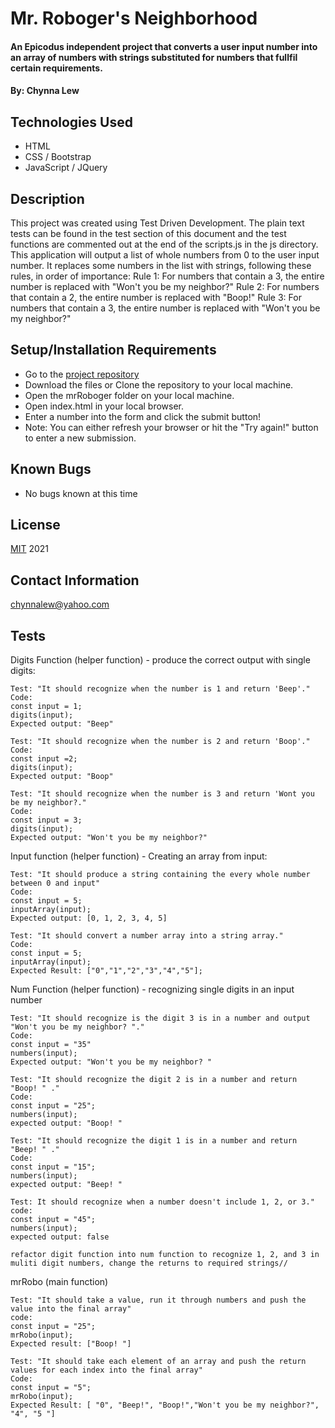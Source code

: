 # Mr. Roboger's Neighborhood

#### An Epicodus independent project that converts a user input number into an array of numbers with strings substituted for numbers that fullfil certain requirements. 

#### By: Chynna Lew

## Technologies Used

* HTML
* CSS / Bootstrap
* JavaScript / JQuery

## Description

This project was created using Test Driven Development. The plain text tests can be found in the test section of this document and the test functions are commented out at the end of the scripts.js in the js directory.
This application will output a list of whole numbers from 0 to the user input number. It replaces some numbers in the list with strings, following these rules, in order of importance:
Rule 1: For numbers that contain a 3, the entire number is replaced with "Won't you be my neighbor?"
Rule 2: For numbers that contain a 2, the entire number is replaced with "Boop!"
Rule 3: For numbers that contain a 3, the entire number is replaced with "Won't you be my neighbor?"

## Setup/Installation Requirements

* Go to the [project repository](https://github.com/chynnalew/mrRoboger)
* Download the files or Clone the repository to your local machine.
* Open the mrRoboger folder on your local machine.
* Open index.html in your local browser.
* Enter a number into the form and click the submit button!
* Note: You can either refresh your browser or hit the "Try again!" button to enter a new submission.

## Known Bugs

*  No bugs known at this time

## License

 [MIT](https://opensource.org/licenses/MIT) 2021
 
## Contact Information

 chynnalew@yahoo.com


## Tests

Digits Function (helper function) - produce the correct output with single digits:
```
Test: "It should recognize when the number is 1 and return 'Beep'."
Code:
const input = 1;
digits(input);
Expected output: "Beep"

Test: "It should recognize when the number is 2 and return 'Boop'."
Code: 
const input =2;
digits(input);
Expected output: "Boop"

Test: "It should recognize when the number is 3 and return 'Wont you be my neighbor?."
Code:
const input = 3;
digits(input);
Expected output: "Won't you be my neighbor?"
```

Input function (helper function) - Creating an array from input:
```
Test: "It should produce a string containing the every whole number between 0 and input"
Code:
const input = 5;
inputArray(input);
Expected output: [0, 1, 2, 3, 4, 5]

Test: "It should convert a number array into a string array."
Code:
const input = 5;
inputArray(input);
Expected Result: ["0","1","2","3","4","5"];
```
Num Function (helper function) - recognizing single digits in an input number
```
Test: "It should recognize is the digit 3 is in a number and output "Won't you be my neighbor? "."
Code:
const input = "35"
numbers(input);
Expected output: "Won't you be my neighbor? "

Test: "It should recognize the digit 2 is in a number and return "Boop! " ."
Code:
const input = "25";
numbers(input);
expected output: "Boop! "

Test: "It should recognize the digit 1 is in a number and return "Beep! " ."
Code:
const input = "15";
numbers(input);
expected output: "Beep! "

Test: It should recognize when a number doesn't include 1, 2, or 3."
code:
const input = "45";
numbers(input);
expected output: false

refactor digit function into num function to recognize 1, 2, and 3 in muliti digit numbers, change the returns to required strings//
```

mrRobo (main function)
```
Test: "It should take a value, run it through numbers and push the value into the final array"
code: 
const input = "25";
mrRobo(input);
Expected result: ["Boop! "]

Test: "It should take each element of an array and push the return values for each index into the final array"
Code:
const input = "5";
mrRobo(input);
Expected Result: [ "0", "Beep!", "Boop!","Won't you be my neighbor?", "4", "5 "]
```